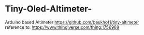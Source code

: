 # Tiny-Oled-Altimeter-
Arduino based Altimeter
https://github.com/beukhof1/tiny-altimeter
reference to: https://www.thingiverse.com/thing:1756989
